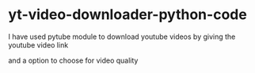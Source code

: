 # yt-video-downloader-python-code

I have used pytube module to download youtube videos by giving the youtube video link 

and a option to choose for video quality 
